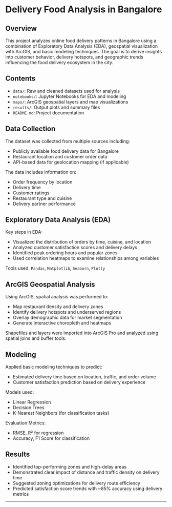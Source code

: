 # Delivery Food Analysis in Bangalore

## Overview
This project analyzes online food delivery patterns in Bangalore using a combination of Exploratory Data Analysis (EDA), geospatial visualization with ArcGIS, and basic modeling techniques. The goal is to derive insights into customer behavior, delivery hotspots, and geographic trends influencing the food delivery ecosystem in the city.

## Contents
- `data/`: Raw and cleaned datasets used for analysis
- `notebooks/`: Jupyter Notebooks for EDA and modeling
- `maps/`: ArcGIS geospatial layers and map visualizations
- `results/`: Output plots and summary files
- `README.md`: Project documentation

## Data Collection
The dataset was collected from multiple sources including:
- Publicly available food delivery data for Bangalore
- Restaurant location and customer order data
- API-based data for geolocation mapping (if applicable)

The data includes information on:
- Order frequency by location
- Delivery time
- Customer ratings
- Restaurant type and cuisine
- Delivery partner performance

## Exploratory Data Analysis (EDA)
Key steps in EDA:
- Visualized the distribution of orders by time, cuisine, and location
- Analyzed customer satisfaction scores and delivery delays
- Identified peak ordering hours and popular zones
- Used correlation heatmaps to examine relationships among variables

Tools used: `Pandas`, `Matplotlib`, `Seaborn`, `Plotly`

## ArcGIS Geospatial Analysis
Using ArcGIS, spatial analysis was performed to:
- Map restaurant density and delivery zones
- Identify delivery hotspots and underserved regions
- Overlay demographic data for market segmentation
- Generate interactive choropleth and heatmaps

Shapefiles and layers were imported into ArcGIS Pro and analyzed using spatial joins and buffer tools.

## Modeling
Applied basic modeling techniques to predict:
- Estimated delivery time based on location, traffic, and order volume
- Customer satisfaction prediction based on delivery experience

Models used:
- Linear Regression
- Decision Trees
- K-Nearest Neighbors (for classification tasks)

Evaluation Metrics:
- RMSE, R² for regression
- Accuracy, F1 Score for classification

## Results
- Identified top-performing zones and high-delay areas
- Demonstrated clear impact of distance and traffic density on delivery time
- Suggested zoning optimizations for delivery route efficiency
- Predicted satisfaction score trends with ~85% accuracy using delivery metrics

---
